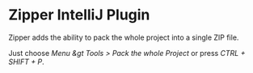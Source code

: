 # Zipper IntelliJ Plugin

Zipper adds the ability to pack the whole project into a single ZIP file.

Just choose *Menu &gt Tools &gt; Pack the whole Project* or press *CTRL + SHIFT + P*.
